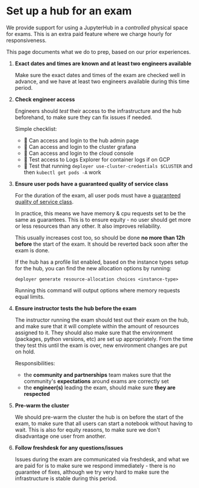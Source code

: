 # Set up a hub for an exam

We provide support for using a JupyterHub in a *controlled* physical
space for exams. This is an extra paid feature where we charge hourly
for responsiveness.

This page documents what we do to prep, based on our prior experiences.

1. **Exact dates and times are known and at least two engineers available**

   Make sure the exact dates and times of the exam are checked well in
   advance, and we have at least two engineers available during this time period.

2. **Check engineer access**

   Engineers should *test* their access to the infrastructure and the
   hub beforehand, to make sure they can fix issues if needed.

   Simple checklist:
      - 🔲 Can access and login to the hub admin page
      - 🔲 Can access and login to the cluster grafana
      - 🔲 Can access and login to the cloud console
      - 🔲 Test access to Logs Explorer for container logs if on GCP
      - 🔲 Test that running `deployer use-cluster-credentials $CLUSTER` and then `kubectl get pods -A` work

3. **Ensure user pods have a guaranteed quality of service class**

   For the duration of the exam, all user pods must have a
   [guaranteed quality of service class](https://kubernetes.io/docs/tasks/configure-pod-container/quality-service-pod/).

   In practice, this means we have memory & cpu requests set to be the same
   as guarantees. This is to ensure equity - no user should get more or less
   resources than any other. It also improves reliability.

   This usually increases cost too, so should be done **no more than 12h before**
   the start of the exam. It should be reverted back soon after the exam
   is done.

   If the hub has a profile list enabled, based on the instance types setup for
   the hub, you can find the new allocation options by running:

   ```{bash}
   deployer generate resource-allocation choices <instance-type>
   ```

   Running this command will output options where memory requests equal limits.

4. **Ensure instructor tests the hub before the exam**

   The instructor running the exam should test out their exam on the hub,
   and make sure that it will complete within the amount of resources assigned
   to it. They should also make sure that the environment (packages, python
   versions, etc) are set up appropriately. From the time they test this until
   the exam is over, new environment changes are put on hold.

   Responsibilities:
      - the **community and partnerships** team makes sure that the community's
      **expectations** around exams are correctly set
      - the **engineer(s)** leading the exam, should make sure **they are respected**

5. **Pre-warm the cluster**

   We should pre-warm the cluster the hub is on before the start of the exam,
   to make sure that all users can start a notebook without having to wait. This
   is also for equity reasons, to make sure we don't disadvantage one user from
   another.

6. **Follow freshdesk for any questions/issues**

   Issues during the exam are communicated via freshdesk, and what we are paid
   for is to make sure we respond immediately - there is no guarantee of fixes,
   although we try very hard to make sure the infrastructure is stable during this
   period.
